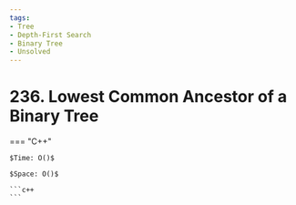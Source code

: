 ```yaml
---
tags:
- Tree
- Depth-First Search
- Binary Tree
- Unsolved
---
```



# 236. Lowest Common Ancestor of a Binary Tree

=== "C++"

    $Time: O()$

    $Space: O()$

    ```c++
    ```